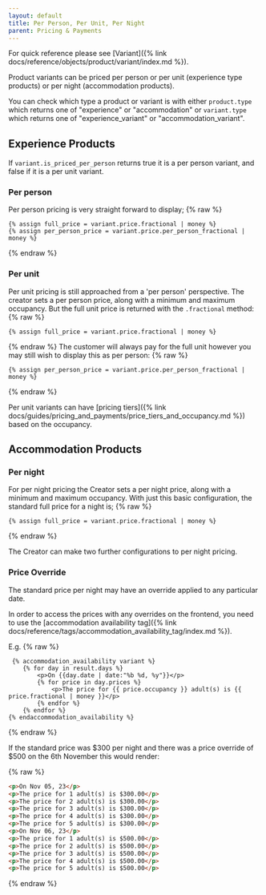 ```yaml
---
layout: default
title: Per Person, Per Unit, Per Night
parent: Pricing & Payments
---
```


For quick reference please see [Variant]({% link docs/reference/objects/product/variant/index.md %}).

Product variants can be priced per person or per unit (experience type products) or per night (accommodation products).

You can check which type a product or variant is with either `product.type` which returns one of "experience" or "accommodation" or `variant.type` which returns one of "experience_variant" or "accommodation_variant".

## Experience Products

If `variant.is_priced_per_person` returns true it is a per person variant, and false if it is a per unit variant. 

### Per person
Per person pricing is very straight forward to display;
{% raw %}
```liquid
{% assign full_price = variant.price.fractional | money %}
{% assign per_person_price = variant.price.per_person_fractional | money %}
```
{% endraw %}

### Per unit
Per unit pricing is still approached from a 'per person' perspective. 
The creator sets a per person price, along with a minimum and maximum occupancy. But the full unit price is returned with the `.fractional` method:
{% raw %}
```liquid
{% assign full_price = variant.price.fractional | money %}
```
{% endraw %}
The customer will always pay for the full unit however you may still wish to display this as per person:
{% raw %}
```liquid
{% assign per_person_price = variant.price.per_person_fractional | money %}
```
{% endraw %}

Per unit variants can have [pricing tiers]({% link docs/guides/pricing_and_payments/price_tiers_and_occupancy.md %}) based on the occupancy.

## Accommodation Products

### Per night
For per night pricing the Creator sets a per night price, along with a minimum and maximum occupancy. With just this basic configuration, the standard full price for a night is;
{% raw %}
```liquid
{% assign full_price = variant.price.fractional | money %}
```
{% endraw %}

The Creator can make two further configurations to per night pricing.

### Price Override
The standard price per night may have an override applied to any particular date. 

In order to access the prices with any overrides on the frontend, you need to use the [accommodation availability tag]({% link docs/reference/tags/accommodation_availability_tag/index.md %}).

E.g.
{% raw %}
```liquid
 {% accommodation_availability variant %}
    {% for day in result.days %}
        <p>On {{day.date | date:"%b %d, %y"}}</p>
        {% for price in day.prices %}
            <p>The price for {{ price.occupancy }} adult(s) is {{ price.fractional | money }}</p>
        {% endfor %}
    {% endfor %}
{% endaccommodation_availability %}
```
{% endraw %}

If the standard price was $300 per night and there was a price override of $500 on the 6th November this would render:

{% raw %}
```html
<p>On Nov 05, 23</p>
<p>The price for 1 adult(s) is $300.00</p>
<p>The price for 2 adult(s) is $300.00</p>
<p>The price for 3 adult(s) is $300.00</p>
<p>The price for 4 adult(s) is $300.00</p>
<p>The price for 5 adult(s) is $300.00</p>
<p>On Nov 06, 23</p>
<p>The price for 1 adult(s) is $500.00</p>
<p>The price for 2 adult(s) is $500.00</p>
<p>The price for 3 adult(s) is $500.00</p>
<p>The price for 4 adult(s) is $500.00</p>
<p>The price for 5 adult(s) is $500.00</p>
```
{% endraw %}
